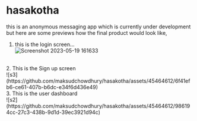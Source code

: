 # hasakotha
this is an anonymous messaging app which is currently under development
but here are some previews how the final product would look like,
1. this is the login screen... <br>
![Screenshot 2023-05-19 161633](https://github.com/maksudchowdhury/hasakotha/assets/45464612/68c13c86-0c46-42cd-93ab-86cb919c6cbe)

<br>
2. This is the Sign up screen <br>
![s3](https://github.com/maksudchowdhury/hasakotha/assets/45464612/6f41efb6-ce61-407b-b6dc-e34f6d436e49)

<br>
3. This is the user dashboard <br>
![s2](https://github.com/maksudchowdhury/hasakotha/assets/45464612/986194cc-27c3-438b-9d1d-39ec3921d94c)


